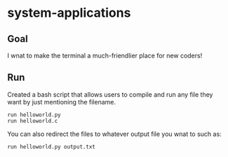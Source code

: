 # system-applications
## Goal
I wnat to make the terminal a much-friendlier place for new coders!
## Run
Created a bash script that allows users to compile and run any file they want by just mentioning the filename.
```
run helloworld.py
run helloworld.c
```
You can also redirect the files to whatever output file you wnat to such as:
```
run helloworld.py output.txt
```
